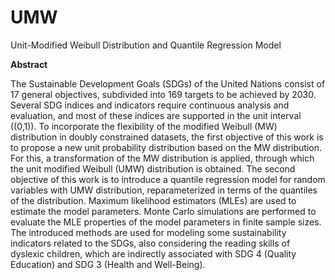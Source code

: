 # UMW
Unit-Modified Weibull Distribution and Quantile Regression Model


**Abstract**

The Sustainable Development Goals (SDGs) of the United Nations consist of 17 general objectives, subdivided into 169 targets to be achieved by 2030. Several SDG indices and indicators require continuous analysis and evaluation, and most of these indices are supported in the unit interval \((0,1)\). To incorporate the flexibility of the modified Weibull (MW) distribution in doubly constrained datasets, the first objective of this work is to propose a new unit probability distribution based on the MW distribution. For this, a transformation of the MW distribution is applied, through which the unit modified Weibull (UMW) distribution is obtained.
The second objective of this work is to introduce a quantile regression model for random variables with UMW distribution, reparameterized in terms of the quantiles of the distribution. 
Maximum likelihood estimators (MLEs) are used to estimate the model parameters. Monte Carlo simulations are performed to evaluate the MLE properties of the model parameters in finite sample sizes. 
The introduced methods are used for modeling some sustainability indicators related to the SDGs, also considering the reading skills of dyslexic children, which are indirectly associated with SDG 4 (Quality Education) and SDG 3 (Health and Well-Being).
